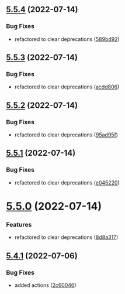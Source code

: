 ## [5.5.4](https://github.com/netbull/TranslationBundle/compare/v5.5.3...v5.5.4) (2022-07-14)


### Bug Fixes

* refactored to clear deprecations ([589bd92](https://github.com/netbull/TranslationBundle/commit/589bd926d8467acd1c8b47fd638877d7256fc5e8))

## [5.5.3](https://github.com/netbull/TranslationBundle/compare/v5.5.2...v5.5.3) (2022-07-14)


### Bug Fixes

* refactored to clear deprecations ([acdd806](https://github.com/netbull/TranslationBundle/commit/acdd806af1718945f0e84482068ee23287fdbe5d))

## [5.5.2](https://github.com/netbull/TranslationBundle/compare/v5.5.1...v5.5.2) (2022-07-14)


### Bug Fixes

* refactored to clear deprecations ([95ad95f](https://github.com/netbull/TranslationBundle/commit/95ad95f4ebc5ed4106c475489f72b5f4e470728c))

## [5.5.1](https://github.com/netbull/TranslationBundle/compare/v5.5.0...v5.5.1) (2022-07-14)


### Bug Fixes

* refactored to clear deprecations ([e045220](https://github.com/netbull/TranslationBundle/commit/e045220edeaa5f405052fe2580e817f727c608d1))

# [5.5.0](https://github.com/netbull/TranslationBundle/compare/v5.4.1...v5.5.0) (2022-07-14)


### Features

* refactored to clear deprecations ([8d8a317](https://github.com/netbull/TranslationBundle/commit/8d8a317e688d69226ecf8958e3702707c8369239))

## [5.4.1](https://github.com/netbull/TranslationBundle/compare/v5.4.0...v5.4.1) (2022-07-06)


### Bug Fixes

* added actions ([2c60046](https://github.com/netbull/TranslationBundle/commit/2c600465926cb539031c0b5e014372bd07daf1f2))
